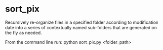 # sort_pix
Recursively re-organize files in a specified folder according to modification date into a series of contextually named sub-folders that are generated on the fly as needed.

From the command line run:
python sort_pix.py <folder_path>
